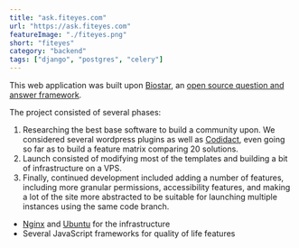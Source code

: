 ```yaml
---
title: "ask.fiteyes.com"
url: "https://ask.fiteyes.com"
featureImage: "./fiteyes.png"
short: "fiteyes"
category: "backend"
tags: ["django", "postgres", "celery"]
---
```


This web application was built upon [Biostar][0], an [open source question and
answer framework][1].

The project consisted of several phases:

1. Researching the best base software to build a community upon. We considered
   several wordpress plugins as well as [Codidact][2], even going so far as to
   build a feature matrix comparing 20 solutions.
2. Launch consisted of modifying most of the templates and building a bit of
   infrastructure on a VPS.
3. Finally, continued development included adding a number of features,
   including more granular permissions, accessibility features, and making a lot
   of the site more abstracted to be suitable for launching multiple instances
   using the same code branch.

- [Nginx][5] and [Ubuntu][6] for the infrastructure
- Several JavaScript frameworks for quality of life features

[0]: https://www.biostars.org/
[1]: https://github.com/ialbert/biostar-central
[2]: https://codidact.org/
[3]: https://www.djangoproject.com/
[4]: https://www.postgresql.org/
[5]: https://www.nginx.com/
[6]: https://ubuntu.com/
